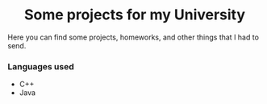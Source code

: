 <h1 align="center"> Some projects for my University </h1>

Here you can find some projects, homeworks, and other things that I had to send. 

### Languages ​​used
- C++
- Java
